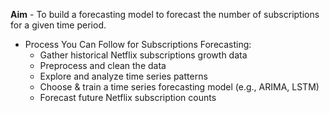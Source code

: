 **Aim** - To build a forecasting model to forecast the number of subscriptions for a given time period.

 - Process You Can Follow for Subscriptions Forecasting:
   - Gather historical Netflix subscriptions growth data
   - Preprocess and clean the data
   - Explore and analyze time series patterns
   - Choose & train a time series forecasting model (e.g., ARIMA, LSTM)
   - Forecast future Netflix subscription counts
